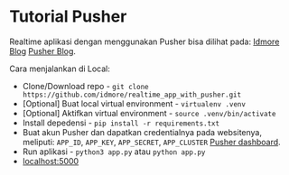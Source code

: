 # Tutorial Pusher
Realtime aplikasi dengan menggunakan Pusher bisa dilihat pada:
[Idmore Blog]()
[Pusher Blog](https://blog.pusher.com/build-realtime-activity-feed-flask-pusher/).

Cara menjalankan di Local:
- Clone/Download repo - `git clone https://github.com/idmore/realtime_app_with_pusher.git`
- [Optional] Buat local virtual environment - `virtualenv .venv`
- [Optional] Aktifkan virtual environment - `source .venv/bin/activate`
- Install depedensi - `pip install -r requirements.txt`
- Buat akun Pusher dan dapatkan credentialnya pada websitenya, meliputi:
 `APP_ID`, `APP_KEY`, `APP_SECRET`, `APP_CLUSTER` 
 [Pusher dashboard](https://dashboard.pusher.com/).
- Run aplikasi - `python3 app.py` atau `python app.py`
- [localhost:5000](http://localhost:5000/)
